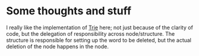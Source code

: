 # Some thoughts and stuff

I really like the implementation of [Trie](https://github.com/trekhleb/javascript-algorithms/blob/master/src/data-structures/trie/Trie.js) here; not just because of the clarity of code, but the delegation of 
responsibility across node/structure. The structure is responsible for setting up
the word to be deleted, but the actual deletion of the node happens in the node.